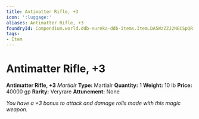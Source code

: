 ```yaml
---
title: Antimatter Rifle, +3
icon: ':luggage:'
aliases: Antimatter Rifle, +3
foundryId: Compendium.world.ddb-eureka-ddb-items.Item.DA5WzZZJ2NECSpQR
tags:
- Item
---
```


# Antimatter Rifle, +3

**Antimatter Rifle, +3**
_Martialr_
**Type:** Martialr
**Quantity:** 1
**Weight:** 10 lb
**Price:** 40000 gp
**Rarity:** Veryrare
**Attunement:** None

*You have a +3 bonus to attack and damage rolls made with this magic weapon.*